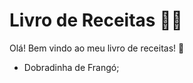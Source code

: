 # Livro de Receitas :man_cook:

Olá! Bem vindo ao meu livro de receitas! :wave:

- Dobradinha de Frangó;
